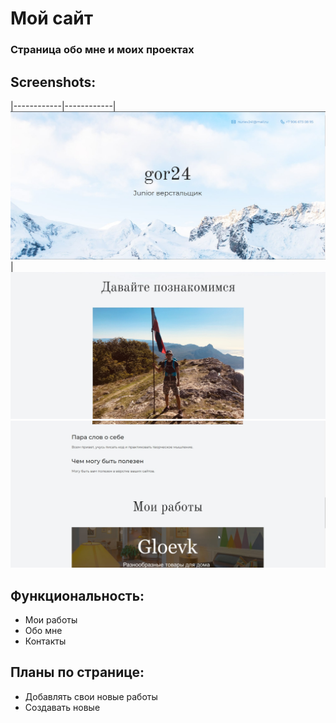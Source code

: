 # Мой сайт 

### Страница обо мне и моих проектах

## Screenshots:
|------------|------------|
![Скриншот](img/111.jpg)|![Скриншот](img/112.jpg)
![Скриншот](img/113.jpg)

## Функциональность:
- Мои работы
- Обо мне
- Контакты

## Планы по странице:
- Добавлять свои новые работы
- Создавать новые
